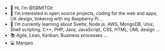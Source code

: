 - 👋 Hi, I’m @SRMITGit
- 👀 I’m interested in open source projects, coding for the web and apps, UX design, tinkering with my Raspberry Pi ...
- 🌱 I’m currently learning about Svelte, Node.js, AWS, MongoDB, Unix, Shell scripting, C++, PHP, Java, JavaScript, CSS, HTML, UML design ...
- :books: Agile, Lean, Kanban, Business processes ...
- :computer: Manjaro

<!---
SRMITGit/SRMITGit is a ✨ special ✨ repository because its `README.md` (this file) appears on your GitHub profile.
You can click the Preview link to take a look at your changes.
--->
